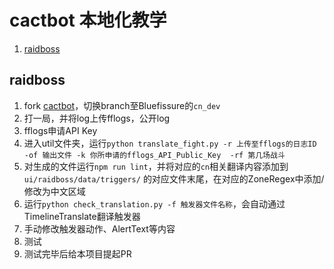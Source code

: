 # cactbot 本地化教学


1. [raidboss](#raidboss)

## raidboss

1. fork [cactbot](https://github.com/Bluefissure/cactbot/tree/cn_dev)，切换branch至Bluefissure的`cn_dev`
2. 打一局，并将log上传fflogs，公开log
3. fflogs申请API Key
4. 进入util文件夹，运行`python translate_fight.py -r 上传至fflogs的日志ID -of 输出文件 -k 你所申请的fflogs_API_Public_Key  -rf 第几场战斗`
5. 对生成的文件运行`npm run lint`，并将对应的`cn`相关翻译内容添加到`ui/raidboss/data/triggers/` 的对应文件末尾，在对应的ZoneRegex中添加/修改为中文区域
6. 运行`python check_translation.py -f 触发器文件名称`，会自动通过TimelineTranslate翻译触发器
7. 手动修改触发器动作、AlertText等内容
8. 测试
9. 测试完毕后给本项目提起PR
